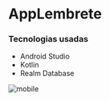 # AppLembrete


### Tecnologias usadas
* Android Studio
* Kotlin
* Realm Database


![mobile](https://www.google.com.br/url?sa=i&url=https%3A%2F%2Fpt.wikipedia.org%2Fwiki%2FFicheiro%3AJava_programming_language_logo.svg&psig=AOvVaw20dT3jctP00Nir8FgwCTnq&ust=1644176828683000&source=images&cd=vfe&ved=0CAsQjRxqFwoTCLjyz5Cq6fUCFQAAAAAdAAAAABAD)
